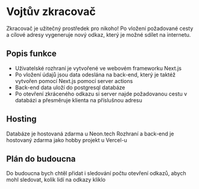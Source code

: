 # Vojtův zkracovač
Zkracovač je užitečný prostředek pro nikoho! Po vložení požadované cesty a cílové adresy vygeneruje nový odkaz, který je možné sdílet na internetu.

## Popis funkce
- Uživatelské rozhraní je vytvořené ve webovém frameworku Next.js
- Po vložení údajů jsou data odeslána na back-end, který je taktéž vytvořen pomocí Next.js pomocí server actions
- Back-end data uloží do postgresql databáze
- Po otevření zkráceného odkazu si server najde požadovanou cestu v databázi a přesměruje klienta na příslušnou adresu

## Hosting
Databáze je hostovaná zdarma u Neon.tech
Rozhraní a back-end je hostovaný zdarma jako hobby projekt u Vercel-u

## Plán do budoucna
Do budoucna bych chtěl přidat i sledování počtu otevření odkazů, abych mohl sledovat, kolik lidí na odkazy kliklo